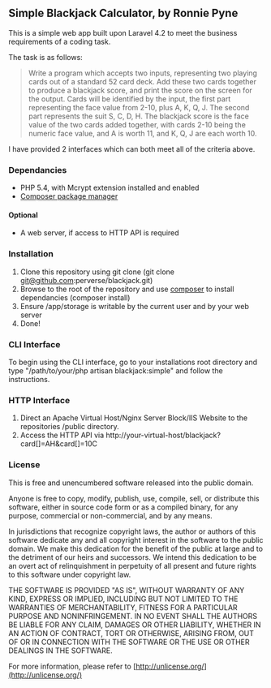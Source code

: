 ## Simple Blackjack Calculator, by Ronnie Pyne

This is a simple web app built upon Laravel 4.2 to meet the business requirements of a coding task.

The task is as follows:

>Write a program which accepts two inputs, representing two playing cards out of a standard 52 card deck. Add these two cards together to produce a blackjack 
>score, and print the score on the screen for the output.
>Cards will be identified by the input, the first part representing the face value from 2-10, plus A, K, Q, J. The second part represents the suit S, C, D, H.
>The blackjack score is the face value of the two cards added together, with cards 2-10 being the numeric face value, and A is worth 11, and K, Q, J are each 
>worth 10.

I have provided 2 interfaces which can both meet all of the criteria above.

### Dependancies

* PHP 5.4, with Mcrypt extension installed and enabled
* [Composer package manager](http://getcomposer.org)

#### Optional
* A web server, if access to HTTP API is required

### Installation

1. Clone this repository using git clone (git clone git@github.com:perverse/blackjack.git)
2. Browse to the root of the repository and use [composer](http://getcomposer.org) to install dependancies (composer install)
4. Ensure /app/storage is writable by the current user and by your web server
3. Done!

### CLI Interface

To begin using the CLI interface, go to your installations root directory and type "/path/to/your/php artisan blackjack:simple" and follow the instructions.

### HTTP Interface

1. Direct an Apache Virtual Host/Nginx Server Block/IIS Website to the repositories /public directory.
2. Access the HTTP API via http://your-virtual-host/blackjack?card[]=AH&card[]=10C

### License

This is free and unencumbered software released into the public domain.

Anyone is free to copy, modify, publish, use, compile, sell, or
distribute this software, either in source code form or as a compiled
binary, for any purpose, commercial or non-commercial, and by any
means.

In jurisdictions that recognize copyright laws, the author or authors
of this software dedicate any and all copyright interest in the
software to the public domain. We make this dedication for the benefit
of the public at large and to the detriment of our heirs and
successors. We intend this dedication to be an overt act of
relinquishment in perpetuity of all present and future rights to this
software under copyright law.

THE SOFTWARE IS PROVIDED "AS IS", WITHOUT WARRANTY OF ANY KIND,
EXPRESS OR IMPLIED, INCLUDING BUT NOT LIMITED TO THE WARRANTIES OF
MERCHANTABILITY, FITNESS FOR A PARTICULAR PURPOSE AND NONINFRINGEMENT.
IN NO EVENT SHALL THE AUTHORS BE LIABLE FOR ANY CLAIM, DAMAGES OR
OTHER LIABILITY, WHETHER IN AN ACTION OF CONTRACT, TORT OR OTHERWISE,
ARISING FROM, OUT OF OR IN CONNECTION WITH THE SOFTWARE OR THE USE OR
OTHER DEALINGS IN THE SOFTWARE.

For more information, please refer to [http://unlicense.org/](http://unlicense.org/)
